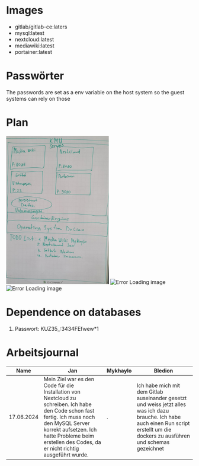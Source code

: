 # Images
- gitlab/gitlab-ce:laters
- mysql:latest
- nextcloud:latest
- mediawiki:latest
- portainer:latest

# Passwörter
The passwords are set as a env variable on the host system so the guest systems can rely on those

# Plan
<a><img src="img/Plan.jpg" alt="Error Loading image" height="400"/></a>
<a><img src="img/Networks.png" alt="Error Loading image" height="400"/></a>
<img src="img/System.png" alt="Error Loading image" height="400">

# Dependence on databases

1. Passwort: KUZ35_:3434FEfwew*1

# Arbeitsjournal
Name | Jan | Mykhaylo | Bledion
---- | --- | -------- | -------
17.06.2024 | Mein Ziel war es den Code für die Installation von Nextcloud zu schreiben. Ich habe den Code schon fast fertig. Ich muss noch den MySQL Server korrekt aufsetzen. Ich hatte Probleme beim erstellen des Codes, da er nicht richtig ausgeführt wurde. | . | Ich habe mich mit dem Gitlab auseinander gesetzt und weiss jetzt alles was ich dazu brauche. Ich habe auch einen Run script erstellt um die dockers zu ausführen und schemas gezeichnet
